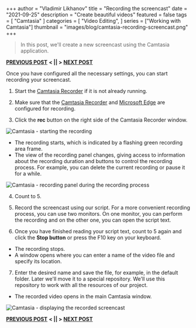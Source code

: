 +++
author = "Vladimir Likhanov"
title = "Recording the screencast"
date = "2021-09-25"
description = "Create beautiful videos"
featured = false
tags = [
    "Camtasia"
]
categories = [
    "Video Editing",
]
series = ["Working with Camtasia"]
thumbnail = "images/blog/camtasia-recording-screencast.png"
+++

> In this post, we'll create a new screencast using the Camtasia application.

[**PREVIOUS POST**](/post/camtasia-configuring-application/) **< || >** [**NEXT POST**](/post/camtasia-creating-and-saving-project/)

Once you have configured all the necessary settings, you can start recording your screencast.

1. Start the [Camtasia Recorder](/post/camtasia-preparing-for-recording-1/) if it is not already running.

2. Make sure that the [Camtasia Recorder](/post/camtasia-preparing-for-recording-2/) and [Microsoft Edge](/post/camtasia-configuring-application/) are configured for recording.

3. Click the **rec** button on the right side of the Camtasia Recorder window.

![Camtasia - starting the recording](/images/blog/camtasia-starting-recording.png)

* The recording starts, which is indicated by a flashing green recording area frame.
* The view of the recording panel changes, giving access to information about the recording
duration and buttons to control the recording process. For example, you can delete the current
recording or pause it for a while.

![Camtasia - recording panel during the recording process](/images/blog/camtasia-recording-panel-while-recording.png)

4. Count to 5.

5. Record the screencast using our script. For a more convenient recording process, you can use two monitors.
On one monitor, you can perform the recording and on the other one, you can open the script text.

6. Once you have finished reading your script text, count to 5 again and click the **Stop button** or press the F10 key
on your keyboard.

* The recording stops.
* A window opens where you can enter a name of the video file and specify its location.

7. Enter the desired name and save the file, for example, in the default folder. Later we'll move it to a special
repository. We'll use this repository to work with all the resources of our project.

* The recorded video opens in the main Camtasia window.

![Camtasia - displaying the recorded screencast](/images/blog/camtasia-displaying-recorded-screencast.png)

[**PREVIOUS POST**](/post/camtasia-configuring-application/) **< || >** [**NEXT POST**](/post/camtasia-creating-and-saving-project/)